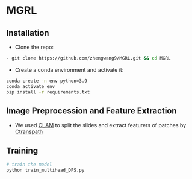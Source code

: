 # MGRL

## Installation
- Clone the repo:
```bash
- git clone https://github.com/zhengwang9/MGRL.git && cd MGRL
```
- Create a conda environment and activate it:
```bash
conda create -n env python=3.9
conda activate env
pip install -r requirements.txt
```
## Image Preprocession and Feature Extraction

- We used [CLAM](https://github.com/mahmoodlab/CLAM) to split the slides and extract featurers of patches by [Ctranspath](https://github.com/Xiyue-Wang/TransPath)   

## Training

```bash
# train the model
python train_multihead_DFS.py
```


